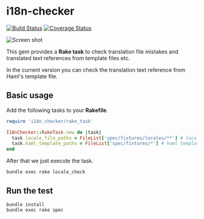 # i18n-checker

[![Build Status](https://travis-ci.org/holyshared/i18n-checker.svg?branch=master)](https://travis-ci.org/holyshared/i18n-checker)
[![Coverage Status](https://coveralls.io/repos/github/holyshared/i18n-checker/badge.svg?branch=master)](https://coveralls.io/github/holyshared/i18n-checker?branch=master)

![Screen shot](https://github.com/holyshared/i18n-checker/blob/master/screenshot.png?raw=true)

This gem provides a **Rake task** to check translation file mistakes and translated text references from template files etc.

In the current version you can check the translation text reference from Haml's template file.

## Basic usage

Add the following tasks to your **Rakefile**.

```ruby
require 'i18n_checker/rake_task'

I18nChecker::RakeTask.new do |task|
  task.locale_file_paths = FileList['spec/fixtures/locales/**'] # locale file paths
  task.haml_template_paths = FileList['spec/fixtures/*'] # haml template paths
end
```

After that we just execute the task.

```shell
bundle exec rake locale_check
```

## Run the test

```shell
bundle install
bundle exec rake spec
```
